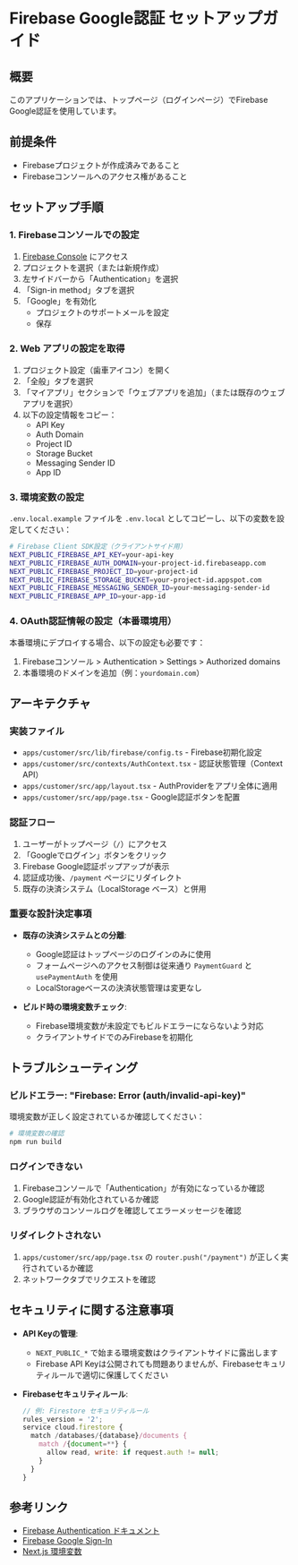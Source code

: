 # Firebase Google認証 セットアップガイド

## 概要

このアプリケーションでは、トップページ（ログインページ）でFirebase Google認証を使用しています。

## 前提条件

- Firebaseプロジェクトが作成済みであること
- Firebaseコンソールへのアクセス権があること

## セットアップ手順

### 1. Firebaseコンソールでの設定

1. [Firebase Console](https://console.firebase.google.com/) にアクセス
2. プロジェクトを選択（または新規作成）
3. 左サイドバーから「Authentication」を選択
4. 「Sign-in method」タブを選択
5. 「Google」を有効化
   - プロジェクトのサポートメールを設定
   - 保存

### 2. Web アプリの設定を取得

1. プロジェクト設定（歯車アイコン）を開く
2. 「全般」タブを選択
3. 「マイアプリ」セクションで「ウェブアプリを追加」（または既存のウェブアプリを選択）
4. 以下の設定情報をコピー：
   - API Key
   - Auth Domain
   - Project ID
   - Storage Bucket
   - Messaging Sender ID
   - App ID

### 3. 環境変数の設定

`.env.local.example` ファイルを `.env.local` としてコピーし、以下の変数を設定してください：

```bash
# Firebase Client SDK設定（クライアントサイド用）
NEXT_PUBLIC_FIREBASE_API_KEY=your-api-key
NEXT_PUBLIC_FIREBASE_AUTH_DOMAIN=your-project-id.firebaseapp.com
NEXT_PUBLIC_FIREBASE_PROJECT_ID=your-project-id
NEXT_PUBLIC_FIREBASE_STORAGE_BUCKET=your-project-id.appspot.com
NEXT_PUBLIC_FIREBASE_MESSAGING_SENDER_ID=your-messaging-sender-id
NEXT_PUBLIC_FIREBASE_APP_ID=your-app-id
```

### 4. OAuth認証情報の設定（本番環境用）

本番環境にデプロイする場合、以下の設定も必要です：

1. Firebaseコンソール > Authentication > Settings > Authorized domains
2. 本番環境のドメインを追加（例：`yourdomain.com`）

## アーキテクチャ

### 実装ファイル

- `apps/customer/src/lib/firebase/config.ts` - Firebase初期化設定
- `apps/customer/src/contexts/AuthContext.tsx` - 認証状態管理（Context API）
- `apps/customer/src/app/layout.tsx` - AuthProviderをアプリ全体に適用
- `apps/customer/src/app/page.tsx` - Google認証ボタンを配置

### 認証フロー

1. ユーザーがトップページ（`/`）にアクセス
2. 「Googleでログイン」ボタンをクリック
3. Firebase Google認証ポップアップが表示
4. 認証成功後、`/payment` ページにリダイレクト
5. 既存の決済システム（LocalStorage ベース）と併用

### 重要な設計決定事項

- **既存の決済システムとの分離**:
  - Google認証はトップページのログインのみに使用
  - フォームページへのアクセス制御は従来通り `PaymentGuard` と `usePaymentAuth` を使用
  - LocalStorageベースの決済状態管理は変更なし

- **ビルド時の環境変数チェック**:
  - Firebase環境変数が未設定でもビルドエラーにならないよう対応
  - クライアントサイドでのみFirebaseを初期化

## トラブルシューティング

### ビルドエラー: "Firebase: Error (auth/invalid-api-key)"

環境変数が正しく設定されているか確認してください：
```bash
# 環境変数の確認
npm run build
```

### ログインできない

1. Firebaseコンソールで「Authentication」が有効になっているか確認
2. Google認証が有効化されているか確認
3. ブラウザのコンソールログを確認してエラーメッセージを確認

### リダイレクトされない

1. `apps/customer/src/app/page.tsx` の `router.push("/payment")` が正しく実行されているか確認
2. ネットワークタブでリクエストを確認

## セキュリティに関する注意事項

- **API Keyの管理**:
  - `NEXT_PUBLIC_*` で始まる環境変数はクライアントサイドに露出します
  - Firebase API Keyは公開されても問題ありませんが、Firebaseセキュリティルールで適切に保護してください

- **Firebaseセキュリティルール**:
  ```javascript
  // 例: Firestore セキュリティルール
  rules_version = '2';
  service cloud.firestore {
    match /databases/{database}/documents {
      match /{document=**} {
        allow read, write: if request.auth != null;
      }
    }
  }
  ```

## 参考リンク

- [Firebase Authentication ドキュメント](https://firebase.google.com/docs/auth)
- [Firebase Google Sign-In](https://firebase.google.com/docs/auth/web/google-signin)
- [Next.js 環境変数](https://nextjs.org/docs/basic-features/environment-variables)
